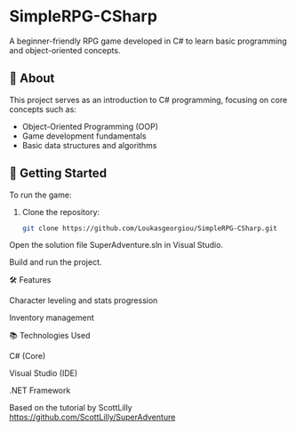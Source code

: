 ﻿# SimpleRPG-CSharp

A beginner-friendly RPG game developed in C# to learn basic programming and object-oriented concepts.

## 🧠 About

This project serves as an introduction to C# programming, focusing on core concepts such as:

- Object-Oriented Programming (OOP)
- Game development fundamentals
- Basic data structures and algorithms

## 🚀 Getting Started

To run the game:

1. Clone the repository:
   ```bash
   git clone https://github.com/Loukasgeorgiou/SimpleRPG-CSharp.git

Open the solution file SuperAdventure.sln in Visual Studio.

Build and run the project.

🛠️ Features

Character leveling and stats progression

Inventory management

📚 Technologies Used

C# (Core)

Visual Studio (IDE)

.NET Framework

Based on the tutorial by ScottLilly https://github.com/ScottLilly/SuperAdventure
